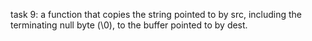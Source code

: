 task 9: a function that copies the string pointed to by src, including the terminating null byte (\0), to the buffer pointed to by dest.
